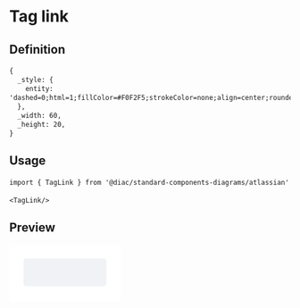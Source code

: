 # Tag link

## Definition

```
{
  _style: { 
    entity: 'dashed=0;html=1;fillColor=#F0F2F5;strokeColor=none;align=center;rounded=1;arcSize=10;fontColor=#3384FF;fontStyle=1;fontSize=11;shadow=0',
  },
  _width: 60,
  _height: 20,
}
```

## Usage

```
import { TagLink } from '@diac/standard-components-diagrams/atlassian'

<TagLink/>
```

## Preview

<img src="./tag-link.png" width="200"/>

